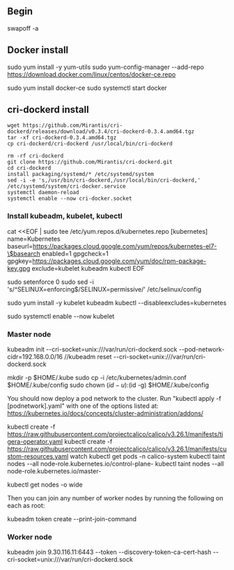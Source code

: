 
## Begin

swapoff -a

## Docker install 
sudo yum install -y yum-utils
sudo yum-config-manager --add-repo https://download.docker.com/linux/centos/docker-ce.repo

sudo yum install docker-ce
sudo systemctl start docker

## cri-dockerd install

```
wget https://github.com/Mirantis/cri-dockerd/releases/download/v0.3.4/cri-dockerd-0.3.4.amd64.tgz
tar -xf cri-dockerd-0.3.4.amd64.tgz
cp cri-dockerd/cri-dockerd /usr/local/bin/cri-dockerd

rm -rf cri-dockerd
git clone https://github.com/Mirantis/cri-dockerd.git
cd cri-dockerd
install packaging/systemd/* /etc/systemd/system
sed -i -e 's,/usr/bin/cri-dockerd,/usr/local/bin/cri-dockerd,' /etc/systemd/system/cri-docker.service
systemctl daemon-reload
systemctl enable --now cri-docker.socket
```

### Install kubeadm, kubelet, kubectl

cat <<EOF | sudo tee /etc/yum.repos.d/kubernetes.repo
[kubernetes]
name=Kubernetes
baseurl=https://packages.cloud.google.com/yum/repos/kubernetes-el7-\$basearch
enabled=1
gpgcheck=1
gpgkey=https://packages.cloud.google.com/yum/doc/rpm-package-key.gpg
exclude=kubelet kubeadm kubectl
EOF

sudo setenforce 0
sudo sed -i 's/^SELINUX=enforcing$/SELINUX=permissive/' /etc/selinux/config

sudo yum install -y kubelet kubeadm kubectl --disableexcludes=kubernetes

sudo systemctl enable --now kubelet

### Master node

kubeadm init --cri-socket=unix:///var/run/cri-dockerd.sock --pod-network-cidr=192.168.0.0/16
//kubeadm reset --cri-socket=unix:///var/run/cri-dockerd.sock 

mkdir -p $HOME/.kube
sudo cp -i /etc/kubernetes/admin.conf $HOME/.kube/config
sudo chown $(id -u):$(id -g) $HOME/.kube/config

You should now deploy a pod network to the cluster.
Run "kubectl apply -f [podnetwork].yaml" with one of the options listed at:
  https://kubernetes.io/docs/concepts/cluster-administration/addons/

kubectl create -f https://raw.githubusercontent.com/projectcalico/calico/v3.26.1/manifests/tigera-operator.yaml
kubectl create -f https://raw.githubusercontent.com/projectcalico/calico/v3.26.1/manifests/custom-resources.yaml
watch kubectl get pods -n calico-system
kubectl taint nodes --all node-role.kubernetes.io/control-plane-
kubectl taint nodes --all node-role.kubernetes.io/master-

kubectl get nodes -o wide

Then you can join any number of worker nodes by running the following on each as root:

kubeadm token create --print-join-command

### Worker node

kubeadm join 9.30.116.11:6443 --token  --discovery-token-ca-cert-hash  --cri-socket=unix:///var/run/cri-dockerd.sock
